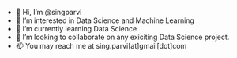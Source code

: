 - 👋 Hi, I’m @singparvi
- 👀 I’m interested in Data Science and Machine Learning
- 🌱 I’m currently learning Data Science
- 💞️ I’m looking to collaborate on any exiciting Data Science project. 
- 📫 You may reach me at sing.parvi[at]gmail[dot]com

<!---
singparvi/singparvi is a ✨ special ✨ repository because its `README.md` (this file) appears on your GitHub profile.
You can click the Preview link to take a look at your changes.
--->
